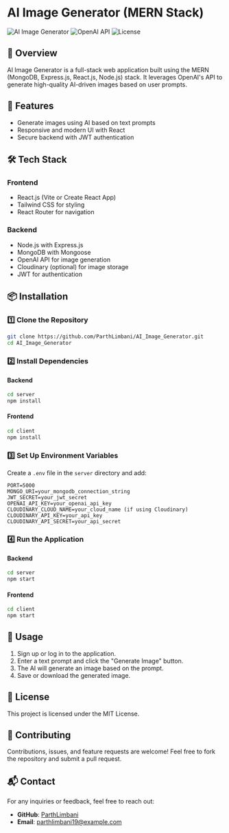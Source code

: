 # AI Image Generator (MERN Stack)

![AI Image Generator](https://img.shields.io/badge/MERN-Stack-green.svg)
![OpenAI API](https://img.shields.io/badge/OpenAI-API-blue.svg)
![License](https://img.shields.io/badge/License-MIT-yellow.svg)

## 🚀 Overview

AI Image Generator is a full-stack web application built using the MERN (MongoDB, Express.js, React.js, Node.js) stack. It leverages OpenAI's API to generate high-quality AI-driven images based on user prompts.

## 🎨 Features

- Generate images using AI based on text prompts
- Responsive and modern UI with React
- Secure backend with JWT authentication

## 🛠 Tech Stack

### Frontend
- React.js (Vite or Create React App)
- Tailwind CSS for styling
- React Router for navigation

### Backend
- Node.js with Express.js
- MongoDB with Mongoose
- OpenAI API for image generation
- Cloudinary (optional) for image storage
- JWT for authentication

## 📦 Installation

### 1️⃣ Clone the Repository
```sh
git clone https://github.com/ParthLimbani/AI_Image_Generator.git
cd AI_Image_Generator
```

### 2️⃣ Install Dependencies
#### Backend
```sh
cd server
npm install
```
#### Frontend
```sh
cd client
npm install
```

### 3️⃣ Set Up Environment Variables
Create a `.env` file in the `server` directory and add:
```env
PORT=5000
MONGO_URI=your_mongodb_connection_string
JWT_SECRET=your_jwt_secret
OPENAI_API_KEY=your_openai_api_key
CLOUDINARY_CLOUD_NAME=your_cloud_name (if using Cloudinary)
CLOUDINARY_API_KEY=your_api_key
CLOUDINARY_API_SECRET=your_api_secret
```

### 4️⃣ Run the Application
#### Backend
```sh
cd server
npm start
```
#### Frontend
```sh
cd client
npm start
```

## 🚀 Usage
1. Sign up or log in to the application.
2. Enter a text prompt and click the "Generate Image" button.
3. The AI will generate an image based on the prompt.
4. Save or download the generated image.

## 📜 License
This project is licensed under the MIT License.

## 🤝 Contributing
Contributions, issues, and feature requests are welcome! Feel free to fork the repository and submit a pull request.

## 📬 Contact
For any inquiries or feedback, feel free to reach out:
- **GitHub**: [ParthLimbani](https://github.com/ParthLimbani)
- **Email**: parthlimbani19@example.com

